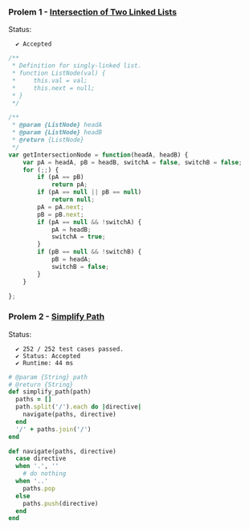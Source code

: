 ### Prolem 1 - [Intersection of Two Linked Lists](https://leetcode.com/problems/intersection-of-two-linked-lists/description/)

Status:
```
  ✔ Accepted
```

```javascript
/**
 * Definition for singly-linked list.
 * function ListNode(val) {
 *     this.val = val;
 *     this.next = null;
 * }
 */

/**
 * @param {ListNode} headA
 * @param {ListNode} headB
 * @return {ListNode}
 */
var getIntersectionNode = function(headA, headB) {
    var pA = headA, pB = headB, switchA = false, switchB = false;
    for (;;) {
        if (pA == pB)
            return pA;
        if (pA == null || pB == null)
            return null;
        pA = pA.next;
        pB = pB.next;
        if (pA == null && !switchA) {
            pA = headB;
            switchA = true;
        }
        if (pB == null && !switchB) {
            pB = headA;
            switchB = false;
        }
    }

};

```

### Prolem 2 - [Simplify Path](https://leetcode.com/problems/simplify-path/description/)
Status:
```
  ✔ 252 / 252 test cases passed.
  ✔ Status: Accepted
  ✔ Runtime: 44 ms
```

```ruby
# @param {String} path
# @return {String}
def simplify_path(path)
  paths = []
  path.split('/').each do |directive|
    navigate(paths, directive)
  end
  '/' + paths.join('/')
end

def navigate(paths, directive)
  case directive
  when '.', ''
    # do nothing
  when '..'
    paths.pop
  else
    paths.push(directive)
  end
end
```